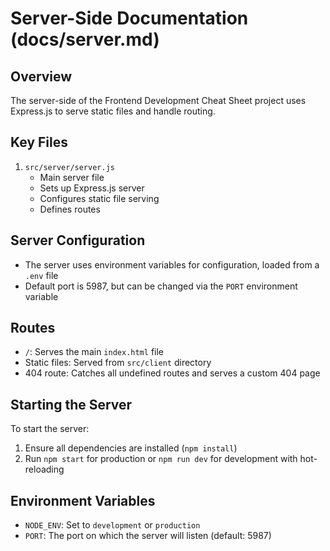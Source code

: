 # Server-Side Documentation (docs/server.md)

## Overview

The server-side of the Frontend Development Cheat Sheet project uses Express.js to serve static files and handle routing.

## Key Files

1. `src/server/server.js`
   - Main server file
   - Sets up Express.js server
   - Configures static file serving
   - Defines routes

## Server Configuration

- The server uses environment variables for configuration, loaded from a `.env` file
- Default port is 5987, but can be changed via the `PORT` environment variable

## Routes

- `/`: Serves the main `index.html` file
- Static files: Served from `src/client` directory
- 404 route: Catches all undefined routes and serves a custom 404 page

## Starting the Server

To start the server:

1. Ensure all dependencies are installed (`npm install`)
2. Run `npm start` for production or `npm run dev` for development with hot-reloading

## Environment Variables

- `NODE_ENV`: Set to `development` or `production`
- `PORT`: The port on which the server will listen (default: 5987)
